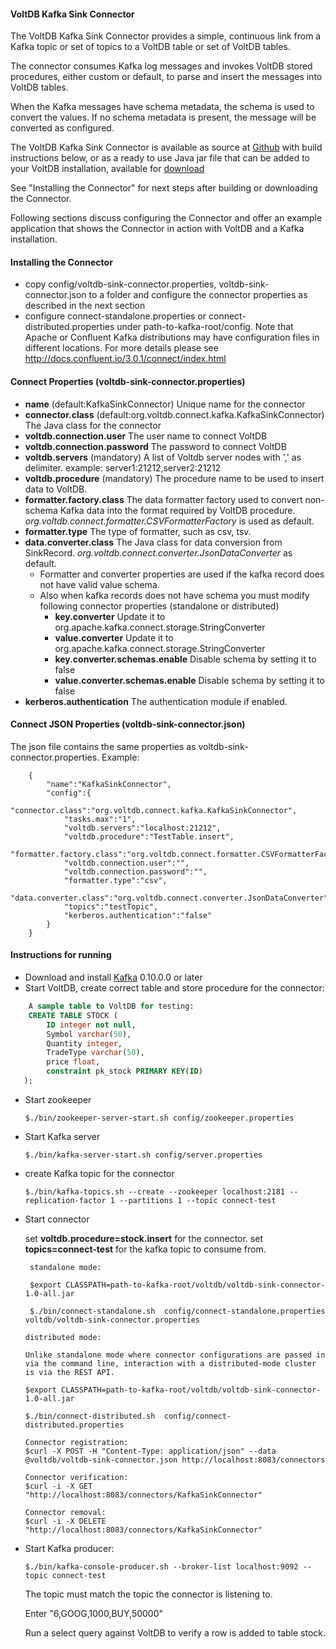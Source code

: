 #### VoltDB Kafka Sink Connector

The VoltDB Kafka Sink Connector provides a simple, continuous link from a Kafka topic or set of topics to a VoltDB table or set of VoltDB tables.

The connector consumes Kafka log messages and invokes VoltDB stored procedures, either custom or default, to parse and insert the messages into VoltDB tables.

When the Kafka messages have schema metadata, the schema is used to convert the values. If no schema metadata is present, the message will be converted as configured. 

The VoltDB Kafka Sink Connector is available as source at [Github](https://github.com/VoltDB/voltdb-kafka-connector) with build instructions below, or as a ready to use Java jar file that can be added to your VoltDB installation, available for [download](https://www.voltdb.com/download-confluentconnector)

See "Installing the Connector" for next steps after building or downloading the Connector.

Following sections discuss configuring the Connector and offer an example application that shows the Connector in action with VoltDB and a Kafka installation.

#### Installing the Connector 

* copy config/voltdb-sink-connector.properties, voltdb-sink-connector.json to a folder and configure the connector properties as described in the next section
* configure connect-standalone.properties or connect-distributed.properties under path-to-kafka-root/config. Note that Apache or Confluent Kafka distributions may have configuration files in different locations.
For more details please see http://docs.confluent.io/3.0.1/connect/index.html

#### Connect Properties (voltdb-sink-connector.properties)
- **name** (default:KafkaSinkConnector) Unique name for the connector
- **connector.class** (default:org.voltdb.connect.kafka.KafkaSinkConnector) The Java class for the connector
- **voltdb.connection.user** The user name to connect VoltDB
- **voltdb.connection.password** The password to connect VoltDB
- **voltdb.servers** (mandatory) A list of Voltdb server nodes with ',' as delimiter. example: server1:21212,server2:21212
- **voltdb.procedure** (mandatory) The procedure name to be used to insert data to VoltDB.
- **formatter.factory.class** The data formatter factory used to convert non-schema Kafka data into the format required by VoltDB procedure.
   *org.voltdb.connect.formatter.CSVFormatterFactory* is used as default.
- **formatter.type** The type of formatter, such as csv, tsv.
- **data.converter.class** The Java class for data conversion from SinkRecord. *org.voltdb.connect.converter.JsonDataConverter* as default.
   * Formatter and converter properties are used if the kafka record does not have valid value schema. 
   * Also when kafka records does not have schema you must modify following connector properties (standalone or distributed)
       * **key.converter** Update it to org.apache.kafka.connect.storage.StringConverter
       * **value.converter** Update it to org.apache.kafka.connect.storage.StringConverter
       * **key.converter.schemas.enable** Disable schema by setting it to false
       * **value.converter.schemas.enable** Disable schema by setting it to false
- **kerberos.authentication** The authentication module if enabled.

#### Connect JSON Properties (voltdb-sink-connector.json)

The json file contains the same properties as voltdb-sink-connector.properties. Example:
```
	{
   		"name":"KafkaSinkConnector",
   		"config":{
      		"connector.class":"org.voltdb.connect.kafka.KafkaSinkConnector",
      		"tasks.max":"1",
      		"voltdb.servers":"localhost:21212",
      		"voltdb.procedure":"TestTable.insert",
      		"formatter.factory.class":"org.voltdb.connect.formatter.CSVFormatterFactory",
      		"voltdb.connection.user":"",
      		"voltdb.connection.password":"",
      		"formatter.type":"csv",
      		"data.converter.class":"org.voltdb.connect.converter.JsonDataConverter",
      		"topics":"testTopic",
      		"kerberos.authentication":"false"
   		}
	}
```

#### Instructions for running

* Download and install [Kafka](http://kafka.apache.org/downloads.html) 0.10.0.0 or later
* Start VoltDB, create correct table and store procedure for the connector:

```sql
  	A sample table to VoltDB for testing:
    CREATE TABLE STOCK (
		ID integer not null,
		Symbol varchar(50),
		Quantity integer,
		TradeType varchar(50),
		price float,
		constraint pk_stock PRIMARY KEY(ID)
   );
```
* Start zookeeper

	```
  	$./bin/zookeeper-server-start.sh config/zookeeper.properties
  	```
* Start Kafka server

	```
   	$./bin/kafka-server-start.sh config/server.properties
   	```
* create Kafka topic for the connector

    ```
   $./bin/kafka-topics.sh --create --zookeeper localhost:2181 --replication-factor 1 --partitions 1 --topic connect-test
    ```
* Start connector

    set **voltdb.procedure=stock.insert** for the connector.
	set **topics=connect-test** for the kafka topic to consume from.
   ```
	standalone mode:
    
  	$export CLASSPATH=path-to-kafka-root/voltdb/voltdb-sink-connector-1.0-all.jar 	
  	
  	$./bin/connect-standalone.sh  config/connect-standalone.properties  voltdb/voltdb-sink-connector.properties
    ```
    
    ```
    distributed mode:
    
    Unlike standalone mode where connector configurations are passed in via the command line, interaction with a distributed-mode cluster is via the REST API. 
 
  	$export CLASSPATH=path-to-kafka-root/voltdb/voltdb-sink-connector-1.0-all.jar 	 	
  	
  	$./bin/connect-distributed.sh  config/connect-distributed.properties
    
    Connector registration:
    $curl -X POST -H "Content-Type: application/json" --data @voltdb/voltdb-sink-connector.json http://localhost:8083/connectors
    
    Connector verification:
    $curl -i -X GET "http://localhost:8083/connectors/KafkaSinkConnector"
    
    Connector removal:
    $curl -i -X DELETE "http://localhost:8083/connectors/KafkaSinkConnector"
    
	 ```
* Start Kafka producer:

   ```
   $./bin/kafka-console-producer.sh --broker-list localhost:9092 --topic connect-test  
   ```
  
  The topic must match the topic the connector is listening to.
  
  Enter "6,GOOG,1000,BUY,50000"
  
  Run a select query against VoltDB to verify a row is added to table stock.
